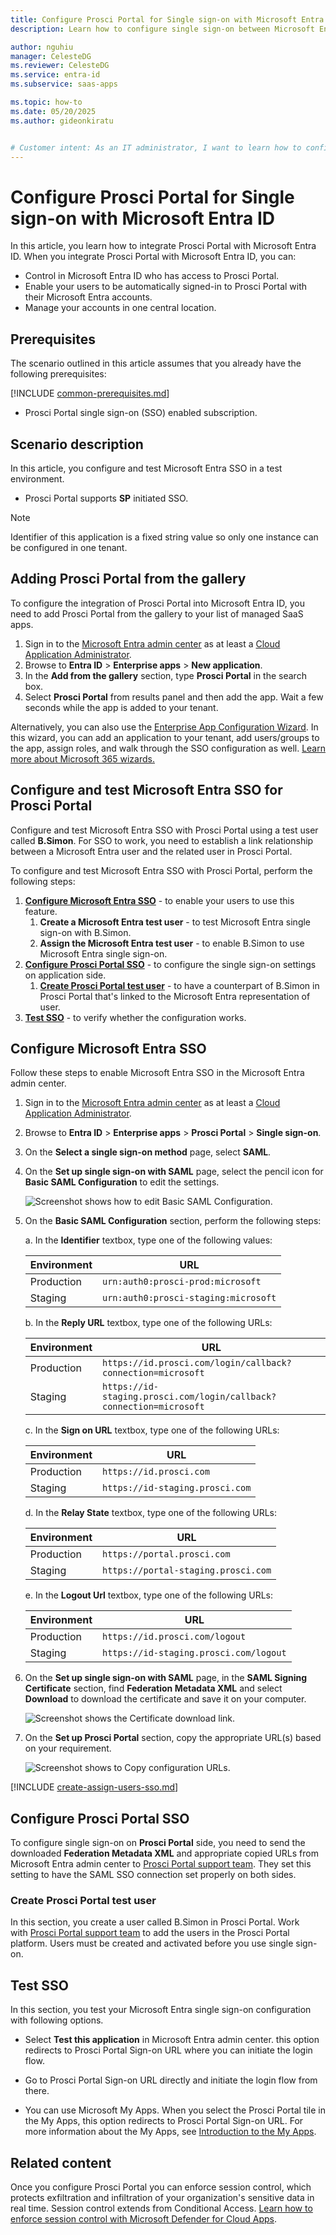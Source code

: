 ```yaml
---
title: Configure Prosci Portal for Single sign-on with Microsoft Entra ID
description: Learn how to configure single sign-on between Microsoft Entra ID and Prosci Portal.

author: nguhiu
manager: CelesteDG
ms.reviewer: CelesteDG
ms.service: entra-id
ms.subservice: saas-apps

ms.topic: how-to
ms.date: 05/20/2025
ms.author: gideonkiratu


# Customer intent: As an IT administrator, I want to learn how to configure single sign-on between Microsoft Entra ID and Prosci Portal so that I can control who has access to Prosci Portal, enable automatic sign-in with Microsoft Entra accounts, and manage my accounts in one central location.
---
```


# Configure Prosci Portal for Single sign-on with Microsoft Entra ID

In this article,  you learn how to integrate Prosci Portal with Microsoft Entra ID. When you integrate Prosci Portal with Microsoft Entra ID, you can:

* Control in Microsoft Entra ID who has access to Prosci Portal.
* Enable your users to be automatically signed-in to Prosci Portal with their Microsoft Entra accounts.
* Manage your accounts in one central location.

## Prerequisites
The scenario outlined in this article assumes that you already have the following prerequisites:

[!INCLUDE [common-prerequisites.md](~/identity/saas-apps/includes/common-prerequisites.md)]
* Prosci Portal single sign-on (SSO) enabled subscription.

## Scenario description

In this article,  you configure and test Microsoft Entra SSO in a test environment.

* Prosci Portal supports **SP** initiated SSO.

> [!NOTE]
> Identifier of this application is a fixed string value so only one instance can be configured in one tenant.

## Adding Prosci Portal from the gallery

To configure the integration of Prosci Portal into Microsoft Entra ID, you need to add Prosci Portal from the gallery to your list of managed SaaS apps.

1. Sign in to the [Microsoft Entra admin center](https://entra.microsoft.com) as at least a [Cloud Application Administrator](~/identity/role-based-access-control/permissions-reference.md#cloud-application-administrator).
1. Browse to **Entra ID** > **Enterprise apps** > **New application**.
1. In the **Add from the gallery** section, type **Prosci Portal** in the search box.
1. Select **Prosci Portal** from results panel and then add the app. Wait a few seconds while the app is added to your tenant.

Alternatively, you can also use the [Enterprise App Configuration Wizard](https://portal.office.com/AdminPortal/home?Q=Docs#/azureadappintegration). In this wizard, you can add an application to your tenant, add users/groups to the app, assign roles, and walk through the SSO configuration as well. [Learn more about Microsoft 365 wizards.](/microsoft-365/admin/misc/azure-ad-setup-guides)

## Configure and test Microsoft Entra SSO for Prosci Portal

Configure and test Microsoft Entra SSO with Prosci Portal using a test user called **B.Simon**. For SSO to work, you need to establish a link relationship between a Microsoft Entra user and the related user in Prosci Portal.

To configure and test Microsoft Entra SSO with Prosci Portal, perform the following steps:

1. **[Configure Microsoft Entra SSO](#configure-microsoft-entra-sso)** - to enable your users to use this feature.
    1. **Create a Microsoft Entra test user** - to test Microsoft Entra single sign-on with B.Simon.
    1. **Assign the Microsoft Entra test user** - to enable B.Simon to use Microsoft Entra single sign-on.
1. **[Configure Prosci Portal SSO](#configure-prosci-portal-sso)** - to configure the single sign-on settings on application side.
    1. **[Create Prosci Portal test user](#create-prosci-portal-test-user)** - to have a counterpart of B.Simon in Prosci Portal that's linked to the Microsoft Entra representation of user.
1. **[Test SSO](#test-sso)** - to verify whether the configuration works.

## Configure Microsoft Entra SSO

Follow these steps to enable Microsoft Entra SSO in the Microsoft Entra admin center.

1. Sign in to the [Microsoft Entra admin center](https://entra.microsoft.com) as at least a [Cloud Application Administrator](~/identity/role-based-access-control/permissions-reference.md#cloud-application-administrator).
1. Browse to **Entra ID** > **Enterprise apps** > **Prosci Portal** > **Single sign-on**.
1. On the **Select a single sign-on method** page, select **SAML**.
1. On the **Set up single sign-on with SAML** page, select the pencil icon for **Basic SAML Configuration** to edit the settings.

   ![Screenshot shows how to edit Basic SAML Configuration.](common/edit-urls.png "Basic Configuration")

1. On the **Basic SAML Configuration** section, perform the following steps:

    a. In the **Identifier** textbox, type one of the following values:

    | **Environment**| **URL** |
    |------------|---------|
    | Production |`urn:auth0:prosci-prod:microsoft`|
    | Staging |`urn:auth0:prosci-staging:microsoft`|

    b. In the **Reply URL** textbox, type one of the following URLs:

    | **Environment**| **URL** |
    |------------|---------|
    | Production | `https://id.prosci.com/login/callback?connection=microsoft` |
    | Staging | `https://id-staging.prosci.com/login/callback?connection=microsoft` |

	c. In the **Sign on URL** textbox, type one of the following URLs:
    
    | **Environment**| **URL** |
    |------------|---------|
    | Production | `https://id.prosci.com` |
    | Staging | `https://id-staging.prosci.com` |

    d. In the **Relay State** textbox, type one of the following URLs:

    | **Environment**| **URL** |
    |------------|---------|
    | Production | `https://portal.prosci.com` |
    | Staging | `https://portal-staging.prosci.com` |

    e. In the **Logout Url** textbox, type one of the following URLs:

    | **Environment**| **URL** |
    |------------|---------|
    | Production | `https://id.prosci.com/logout` |
    | Staging | `https://id-staging.prosci.com/logout` |

1. On the **Set up single sign-on with SAML** page, in the **SAML Signing Certificate** section, find **Federation Metadata XML** and select **Download** to download the certificate and save it on your computer.

	![Screenshot shows the Certificate download link.](common/metadataxml.png "Certificate")

1. On the **Set up Prosci Portal** section, copy the appropriate URL(s) based on your requirement.

	![Screenshot shows to Copy configuration URLs.](common/copy-configuration-urls.png "Metadata")

<a name='create-a-microsoft-entra-id-test-user'></a>

[!INCLUDE [create-assign-users-sso.md](~/identity/saas-apps/includes/create-assign-users-sso.md)]

## Configure Prosci Portal SSO

To configure single sign-on on **Prosci Portal** side, you need to send the downloaded **Federation Metadata XML** and appropriate copied URLs from Microsoft Entra admin center to [Prosci Portal support team](mailto:support@prosci.com). They set this setting to have the SAML SSO connection set properly on both sides.

### Create Prosci Portal test user

In this section, you create a user called B.Simon in Prosci Portal. Work with [Prosci Portal support team](mailto:support@prosci.com) to add the users in the Prosci Portal platform. Users must be created and activated before you use single sign-on.

## Test SSO 

In this section, you test your Microsoft Entra single sign-on configuration with following options.
 
* Select **Test this application** in Microsoft Entra admin center. this option redirects to Prosci Portal Sign-on URL where you can initiate the login flow.
 
* Go to Prosci Portal Sign-on URL directly and initiate the login flow from there.
 
* You can use Microsoft My Apps. When you select the Prosci Portal tile in the My Apps, this option redirects to Prosci Portal Sign-on URL. For more information about the My Apps, see [Introduction to the My Apps](https://support.microsoft.com/account-billing/sign-in-and-start-apps-from-the-my-apps-portal-2f3b1bae-0e5a-4a86-a33e-876fbd2a4510).

## Related content

Once you configure Prosci Portal you can enforce session control, which protects exfiltration and infiltration of your organization's sensitive data in real time. Session control extends from Conditional Access. [Learn how to enforce session control with Microsoft Defender for Cloud Apps](/cloud-app-security/proxy-deployment-any-app).
